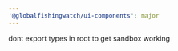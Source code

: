 ```yaml
---
'@globalfishingwatch/ui-components': major
---
```


dont export types in root to get sandbox working

